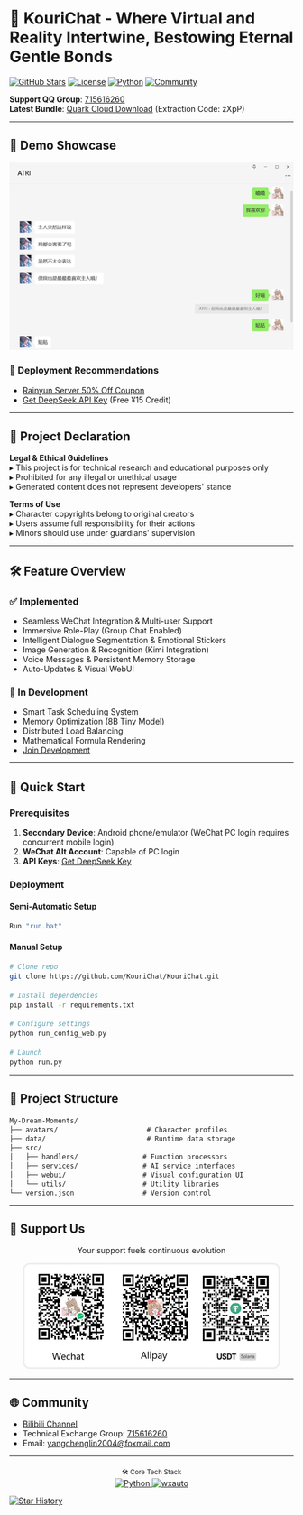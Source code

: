 # 🌸 KouriChat - Where Virtual and Reality Intertwine, Bestowing Eternal Gentle Bonds

[![GitHub Stars](https://img.shields.io/github/stars/KouriChat/KouriChat?style=for-the-badge&logo=starship&color=ff69b4)](https://github.com/KouriChat/KouriChat/stargazers)
[![License](https://img.shields.io/badge/license-MIT-informational?style=for-the-badge)](LICENSE)
[![Python](https://img.shields.io/badge/Python-3.11_➔_3.12-3776AB?style=for-the-badge&logo=python&logoColor=white&labelColor=2B5B84)](https://www.python.org/downloads/)
[![Community](https://img.shields.io/badge/QQ_Group-715616260-12B7F3?style=for-the-badge&logo=tencentqq)](https://jq.qq.com/?_wv=1027&k=5z4Q0i7o)

**Support QQ Group**: [715616260](https://jq.qq.com/?_wv=1027&k=5z4Q0i7o)  
**Latest Bundle**: [Quark Cloud Download](https://pan.quark.cn/s/f37d765e1404) (Extraction Code: zXpP)

---

## 🌟 Demo Showcase

<div align="center">
  <img src="data/images/img/demo.png" width="600" alt="Demo Preview">
</div>

### 🚀 Deployment Recommendations
- [Rainyun Server 50% Off Coupon](https://www.rainyun.com/MzE0MTU=_)
- [Get DeepSeek API Key](https://cloud.siliconflow.cn/i/aQXU6eC5) (Free ¥15 Credit)

---

## 📜 Project Declaration

**Legal & Ethical Guidelines**  
▸ This project is for technical research and educational purposes only  
▸ Prohibited for any illegal or unethical usage  
▸ Generated content does not represent developers' stance  

**Terms of Use**  
▸ Character copyrights belong to original creators  
▸ Users assume full responsibility for their actions  
▸ Minors should use under guardians' supervision  

---

## 🛠️ Feature Overview

### ✅ Implemented
- Seamless WeChat Integration & Multi-user Support
- Immersive Role-Play (Group Chat Enabled)
- Intelligent Dialogue Segmentation & Emotional Stickers
- Image Generation & Recognition (Kimi Integration)
- Voice Messages & Persistent Memory Storage
- Auto-Updates & Visual WebUI

### 🚧 In Development
- Smart Task Scheduling System
- Memory Optimization (8B Tiny Model)
- Distributed Load Balancing
- Mathematical Formula Rendering
- [Join Development](https://jq.qq.com/?_wv=1027&k=5z4Q0i7o)

---

## 🚀 Quick Start

### Prerequisites
1. **Secondary Device**: Android phone/emulator (WeChat PC login requires concurrent mobile login)
2. **WeChat Alt Account**: Capable of PC login
3. **API Keys**: [Get DeepSeek Key](https://cloud.siliconflow.cn/i/aQXU6eC5)

### Deployment
#### Semi-Automatic Setup
```bash
Run "run.bat"
```
#### Manual Setup
```bash
# Clone repo
git clone https://github.com/KouriChat/KouriChat.git

# Install dependencies
pip install -r requirements.txt

# Configure settings
python run_config_web.py

# Launch
python run.py
```

---

## 🧩 Project Structure

```
My-Dream-Moments/
├── avatars/                      # Character profiles
├── data/                         # Runtime data storage
├── src/
│   ├── handlers/                # Function processors
│   ├── services/                # AI service interfaces
│   ├── webui/                   # Visual configuration UI
│   └── utils/                   # Utility libraries
└── version.json                 # Version control
```

---

## 💖 Support Us
<div align="center">
  <p>Your support fuels continuous evolution</p>
  <img src="data/images/img/qrcode.jpg" width="450" alt="Support QR Code" style="border:3px solid #eee; border-radius:12px">
</div>

---

## 🌐 Community

- [Bilibili Channel](https://space.bilibili.com/209397245)
- Technical Exchange Group: [715616260](https://jq.qq.com/?_wv=1027&k=5z4Q0i7o)
- Email: [yangchenglin2004@foxmail.com](mailto:yangchenglin2004@foxmail.com)

---

<div align="center">
  <sub>🛠️ Core Tech Stack</sub>
  <br>
  <a href="https://www.python.org/" target="_blank">
    <img src="https://img.shields.io/badge/Python-3.11_➔_3.12-0073B7?logo=python&logoColor=white" alt="Python">
  </a>
  <a href="https://github.com/cluic/wxauto" target="_blank">
    <img src="https://img.shields.io/badge/wxauto-Automation_Framework-0099E5?logo=wechat&logoColor=white" alt="wxauto">
  </a>
</div>

[![Star History](https://api.star-history.com/svg?repos=KouriChat/KouriChat&type=Timeline)](https://star-history.com/#KouriChat/KouriChat)